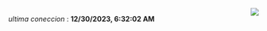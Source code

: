 <div style="display: flex; justify-content: space-between;">
 <p align="right"><i>ultima coneccion</i> : <b>12/30/2023, 6:32:02 AM</b></p> 
 <img src="https://img.shields.io/badge/GitHub%20Action%20Status-Online-brightgreen?style=flat&logo=githubactions&logoColor=%23ffffff&labelColor=%23181717&color=%232088FF" />
</div>

<!--START_SECTION:waka-->
<!--END_SECTION:waka-->

